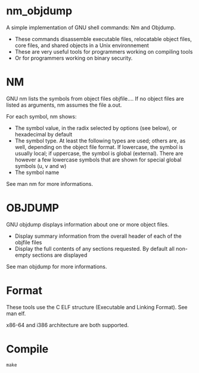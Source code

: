 # nm_objdump
A simple implementation of GNU shell commands: Nm and Objdump.

- These commands disassemble executable files, relocatable object files, core files, and shared objects in a Unix environnement
- These are very useful tools for programmers working on compiling tools
- Or for programmers working on binary security.


# NM
GNU nm lists the symbols from object files objfile…. If no object files are listed as arguments, nm assumes the file a.out.

For each symbol, nm shows:
    
- The symbol value, in the radix selected by options (see below), or hexadecimal by default
- The symbol type. At least the following types are used; others are, as well, depending on the object file format. If lowercase, the symbol is usually local; if uppercase, the symbol is global (external). There are however a few lowercase symbols that are shown for special global symbols (u, v and w)
- The symbol name
    
See man nm for more informations.

# OBJDUMP
GNU objdump displays information about one or more object files. 

- Display summary information from the overall header of each of the objfile files
- Display the full contents of any sections requested. By default all non-empty sections are displayed

See man objdump for more informations.
 
 # Format
 These tools use the C ELF structure (Executable and Linking Format). See man elf.
 
x86-64 and i386 architecture are both supported.
 

# Compile
    make

